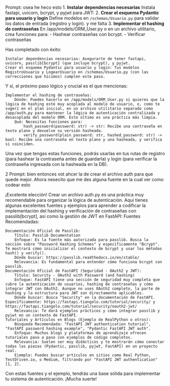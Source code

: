 Prompt: osea he heco esto 1. **Instalar dependencias necesarias** Instala fastapi, uvicorn, bcrypt, y pyjwt para JWT: 2. **Crear el esquema Pydantic para usuario y login** Define modelos en `/schemas/Usuario.py` para validar los datos de entrada (registro y login). y me falta 3. **Implementar el hashing de contraseñas** En /app/models/ORM_User.py o en un archivo utilitario, crea funciones para: - Hashear contraseñas con bcrypt. - Verificar contraseñas

Has completado con éxito:

    Instalar dependencias necesarias: Asegurarte de tener fastapi, uvicorn, passlib[bcrypt] (que incluye bcrypt), y pyjwt.
    Crear el esquema Pydantic para usuario y login: Tus modelos RegistroUsuario y LogearUsuario en /schemas/Usuario.py (con las correcciones que hicimos) cumplen este paso.

Y sí, el próximo paso lógico y crucial es el que mencionas:

    Implementar el hashing de contraseñas:
        Dónde: Puedes hacerlo en /app/models/ORM_User.py si quieres que la lógica de hashing esté muy acoplada al modelo de usuario, o, como te sugerí en el plan inicial, en un archivo utilitario separado como /app/auth.py para mantener la lógica de autenticación centralizada y desacoplada del modelo ORM. Esto último es una práctica más limpia.
        Qué: Necesitas funciones para:
            hash_password(password: str) -> str: Recibe una contraseña en texto plano y devuelve su versión hasheada.
            verify_password(plain_password: str, hashed_password: str) -> bool: Recibe una contraseña en texto plano y una hasheada, y verifica si coinciden.

Una vez que tengas estas funciones, podrás usarlas en tus rutas de registro (para hashear la contraseña antes de guardarla) y login (para verificar la contraseña ingresada con la hasheada en la DB).





2 Prompt: bien entonces vot ahcer la de crear el archivo auth para que quede mejor. Ahora nesecito que me des alguna fuente en la cual ver como codear esto


¡Excelente elección! Crear un archivo
auth.py es una práctica muy recomendable para organizar la lógica de autenticación.
Aquí tienes algunas excelentes fuentes y ejemplos para aprender a codificar la implementación del hashing y verificación de contraseñas con passlib[bcrypt], así como la gestión de JWT en FastAPI:
Fuentes Recomendadas:

    Documentación Oficial de Passlib:
        Título: Passlib Documentation
        Enfoque: Es la fuente más autorizada para passlib. Busca la sección sobre "Password Hashing Schemes" y específicamente "Bcrypt". Te mostrará cómo inicializar el contexto de bcrypt y usar los métodos hash() y verify().
        Dónde buscar: https://passlib.readthedocs.io/en/stable/
        Relevancia: Es fundamental para entender cómo funciona bcrypt con passlib.
    Documentación Oficial de FastAPI (Seguridad - OAuth2 y JWT):
        Título: Security - OAuth2 with Password (and hashing)
        Enfoque: FastAPI tiene una sección de seguridad muy completa que cubre la autenticación de usuarios, hashing de contraseñas y cómo integrar JWT con OAuth2. Aunque no uses OAuth2 completo, la parte de hashing y la estructura para JWT son directamente aplicables.
        Dónde buscar: Busca "Security" en la documentación de FastAPI. Específicamente: https://fastapi.tiangolo.com/tutorial/security/ y https://fastapi.tiangolo.com/tutorial/security/oauth2-jwt/
        Relevancia: Te dará ejemplos prácticos y cómo integrar passlib y pyjwt en un contexto de FastAPI.
    Tutoriales y Artículos en Blogs (Ejemplo de RealPython o otros):
        Búsqueda Recomendada: "FastAPI JWT authentication tutorial", "FastAPI password hashing example", "Pydantic FastAPI JWT auth".
        Enfoque: Muchos blogs y plataformas de aprendizaje ofrecen tutoriales paso a paso con ejemplos de código completos.
        Relevancia: Suelen ser muy didácticos y te mostrarán cómo conectar todas las piezas (Pydantic, passlib, pyjwt, FastAPI) en un proyecto real.
        Ejemplo: Puedes buscar artículos en sitios como Real Python, TestDriven.io, o Medium, filtrando por "FastAPI JWT authentication" [1, 2].

Con estas fuentes y el ejemplo, tendrás una base sólida para implementar tu sistema de autenticación. ¡Mucha suerte!